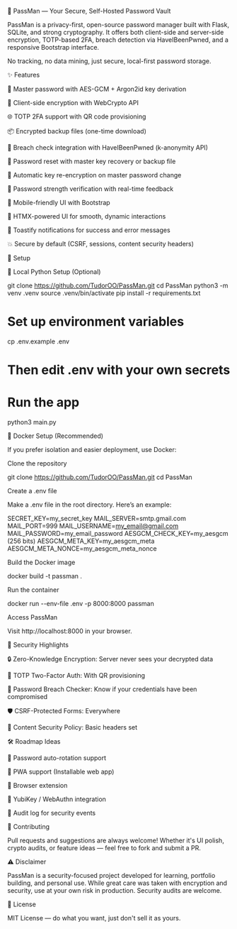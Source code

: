 🔐 PassMan — Your Secure, Self-Hosted Password Vault

PassMan is a privacy-first, open-source password manager built with Flask, SQLite, and strong cryptography. It offers both client-side and server-side encryption, TOTP-based 2FA, breach detection via HaveIBeenPwned, and a responsive Bootstrap interface.

No tracking, no data mining, just secure, local-first password storage.

✨ Features

🧠 Master password with AES-GCM + Argon2id key derivation

🔐 Client-side encryption with WebCrypto API

🌐 TOTP 2FA support with QR code provisioning

📦 Encrypted backup files (one-time download)

🔎 Breach check integration with HaveIBeenPwned (k-anonymity API)

🔄 Password reset with master key recovery or backup file

🧹 Automatic key re-encryption on master password change

🧪 Password strength verification with real-time feedback

📱 Mobile-friendly UI with Bootstrap

💨 HTMX-powered UI for smooth, dynamic interactions

🔔 Toastify notifications for success and error messages

💥 Secure by default (CSRF, sessions, content security headers)

🚀 Setup

🐍 Local Python Setup (Optional)

git clone https://github.com/TudorOO/PassMan.git
cd PassMan
python3 -m venv .venv
source .venv/bin/activate
pip install -r requirements.txt

# Set up environment variables
cp .env.example .env
# Then edit .env with your own secrets

# Run the app
python3 main.py

🐳 Docker Setup (Recommended)

If you prefer isolation and easier deployment, use Docker:

Clone the repository

git clone https://github.com/TudorOO/PassMan.git
cd PassMan

Create a .env file

Make a .env file in the root directory. Here’s an example:

SECRET_KEY=my_secret_key
MAIL_SERVER=smtp.gmail.com
MAIL_PORT=999
MAIL_USERNAME=my_email@gmail.com
MAIL_PASSWORD=my_email_password
AESGCM_CHECK_KEY=my_aesgcm (256 bits)
AESGCM_META_KEY=my_aesgcm_meta
AESGCM_META_NONCE=my_aesgcm_meta_nonce

Build the Docker image

docker build -t passman .

Run the container

docker run --env-file .env -p 8000:8000 passman

Access PassMan

Visit http://localhost:8000 in your browser.

🧠 Security Highlights

🔒 Zero-Knowledge Encryption: Server never sees your decrypted data

🔐 TOTP Two-Factor Auth: With QR provisioning

🚨 Password Breach Checker: Know if your credentials have been compromised

🛡️ CSRF-Protected Forms: Everywhere

📜 Content Security Policy: Basic headers set

🛠️ Roadmap Ideas

🔁 Password auto-rotation support

📱 PWA support (Installable web app)

🧩 Browser extension

🔐 YubiKey / WebAuthn integration

🧾 Audit log for security events

🤝 Contributing

Pull requests and suggestions are always welcome! Whether it's UI polish, crypto audits, or feature ideas — feel free to fork and submit a PR.

⚠️ Disclaimer

PassMan is a security-focused project developed for learning, portfolio building, and personal use. While great care was taken with encryption and security, use at your own risk in production. Security audits are welcome.

📄 License

MIT License — do what you want, just don't sell it as yours.


